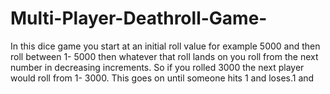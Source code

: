 # Multi-Player-Deathroll-Game-
In this dice game you start at an initial roll value for example 5000 and then roll between 1- 5000 then 
whatever that roll lands on you roll from the next number in decreasing increments. So if you rolled 3000 
the next player would roll from 1- 3000. This goes on until someone hits 1 and loses.1 and 

